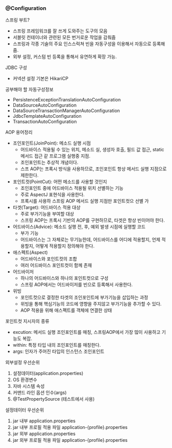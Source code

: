 ### @Configuration


스프링 부트?
- 스프링 프레임워크를 잘 쓰게 도와주는 도구의 모음
- 서블릿 컨테이너와 관련된 모든 번거로운 작업을 감춰줌
- 스프링과 각종 기술의 주요 인스스럭쳐 빈을 자동구성을 이용해서 자동으로 등록해줌.
- 외부 설정, 커스텀 빈 등록을 통해서 유연하게 확장 가능.


JDBC 구성
- 커넥션 설정 기본은 HikariCP


공부해야 할 자동구성정보
- PersistenceExceptionTranslationAutoConfiguration
- DataSourceAutoConfiguration
- DataSourceTransactionManagerAutoConfiguration
- JdbcTemplateAutoConfiguration
- TransactionAutoConfiguration

AOP 용어정리
- 조인포인트(JoinPoint): 메소드 실행 시점
  - 어드바이스 적용될 수 있는 위치, 메소드 실, 생성자 호출, 필드 값 접근, static 메서드 접근 같 프로그램 실행중 지점.
  - 조인포인트는 추상적 개념이다. 
  - 스프 AOP는 프록시 방식을 사용하므로, 조인포인트 항상 메서드 실행 지점으로 제한한다.
- 포인트컷(PointCut): 어떤 메소드를 사용할 것인지
  - 조인포인트 중에 어드바이스 적용될 위치 선별하는 기능
  - 주로 AspectJ 표현식을 사용한다.
  - 프록시를 사용하 스프링 AOP 메서드 실행 지점만 포인트컷으 선별 가
- 타겟(Target): 어드바이스 적용 대상
  - 주로 부가기능을 부여할 대상
  - 스프링 AOP는 프록시 기반의 AOP를 구현하므로, 타겟은 항상 빈이어야 한다.
- 어드바이스(Advice): 메소드 실행 전, 후, 예외 발생 시점에 실행할 코드
  - 부가 기능
  - 어드바이스는 그 자체로는 무기능한데, 어드바이스를 어디에 적용할지, 언제 적용할지, 어떻게 적용할지 정의해야 한다.
- 애스펙트(Aspect)
  - 어드바이스와 포인트컷의 조합
  - 여러 어드바이스 포인트컷이 함께 존재
- 어드바이저
  - 하나의 어드바이스와 하나의 포인트컷으로 구성
  - 스프링 AOP에서는 어드바이저를 빈으로 등록해서 사용한다.
- 위빙
  - 포인트컷으로 결정한 타겟의 조인포인트에 부가기능을 삽입하는 과정
  - 위빙을 통해 핵심기능의 코드에 영향을 주지않고 부가기능을 추가할 수 있다.
  - AOP 적용을 위해 애스펙트를 객체에 연결한 상태

포인트컷 지시자의 종류
 - excution: 메서드 실행 조인포인트를 매칭, 스프링AOP에서 가장 많이 사용하고 기능도 복잡.
 - within: 특정 타입 내의 조인포인트를 매칭한다.
 - args: 인자가 주어진 타입의 인스턴스 조인포인트

 외부설정 우선순위
 1. 설정데이터(application.properties)
 2. OS 환경변수
 3. 자바 시스템 속성
 4. 커맨드 라인 옵션 인수(args)
 5. @TestPropertySource (테스트에서 사용)

 설정데이터 우선순위
 1. jar 내부 application.properties
 2. jar 내부 프로필 적용 파일 application-{profile}.properties
 3. jar 외부 application.properties
 4. jar 외부 프로필 적용 파일 application-{profile}.properties